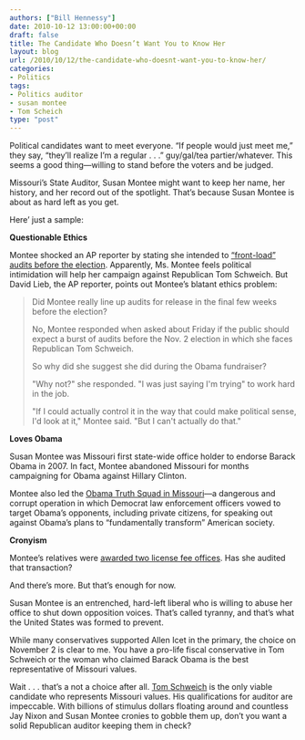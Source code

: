```yaml
---
authors: ["Bill Hennessy"]
date: 2010-10-12 13:00:00+00:00
draft: false
title: The Candidate Who Doesn’t Want You to Know Her
layout: blog
url: /2010/10/12/the-candidate-who-doesnt-want-you-to-know-her/
categories:
- Politics
tags:
- Politics auditor
- susan montee
- Tom Scheich
type: "post"
---
```


Political candidates want to meet everyone. “If people would just meet me,” they say, “they’ll realize I’m a regular . . .” guy/gal/tea partier/whatever. This seems a good thing—willing to stand before the voters and be judged. 

 

Missouri’s State Auditor, Susan Montee might want to keep her name, her history, and her record out of the spotlight. That’s because Susan Montee is about as hard left as you get. 

 

Here’ just a sample:

 

**Questionable Ethics**

 

Montee shocked an AP reporter by stating she intended to [“front-load” audits before the election](https://www.columbiatribune.com/news/2010/sep/20/montee-denies-releasing-audits-for-political-gain/). Apparently, Ms. Montee feels political intimidation will help her campaign against Republican Tom Schweich. But David Lieb, the AP reporter, points out Montee’s blatant ethics problem:

 

>   
> 
> Did Montee really line up audits for release in the final few weeks before the election?
> 
>    
> 
> No, Montee responded when asked about Friday if the public should expect a burst of audits before the Nov. 2 election in which she faces Republican Tom Schweich.
> 
>    
> 
> So why did she suggest she did during the Obama fundraiser?
> 
>    
> 
> "Why not?" she responded. "I was just saying I'm trying" to work hard in the job.
> 
>    
> 
> "If I could actually control it in the way that could make political sense, I'd look at it," Montee said. "But I can't actually do that."
> 
> 

 

**Loves Obama**

 

Susan Montee was Missouri first state-wide office holder to endorse Barack Obama in 2007. In fact, Montee abandoned Missouri for months campaigning for Obama against Hillary Clinton. 

 

Montee also led the [Obama Truth Squad in Missouri](https://www.mogop.org/2010/03/1793/)—a dangerous and corrupt operation in which Democrat law enforcement officers vowed to target Obama’s opponents, including private citizens, for speaking out against Obama’s plans to “fundamentally transform” American society. 

 

**Cronyism**

 

Montee’s relatives were [awarded two license fee offices](https://www.mogop.org/2010/03/1793/). Has she audited that transaction?

 

And there’s more. But that’s enough for now. 

 

Susan Montee is an entrenched, hard-left liberal who is willing to abuse her office to shut down opposition voices. That’s called tyranny, and that’s what the United States was formed to prevent. 

 

While many conservatives supported Allen Icet in the primary, the choice on November 2 is clear to me. You have a pro-life fiscal conservative in Tom Schweich or the woman who claimed Barack Obama is the best representative of Missouri values.

 

Wait . . . that’s a not a choice after all. [Tom Schweich](https://www.tomschweich.com/) is the only viable candidate who represents Missouri values. His qualifications for auditor are impeccable. With billions of stimulus dollars floating around and countless Jay Nixon and Susan Montee cronies to gobble them up, don’t you want a solid Republican auditor keeping them in check? 
